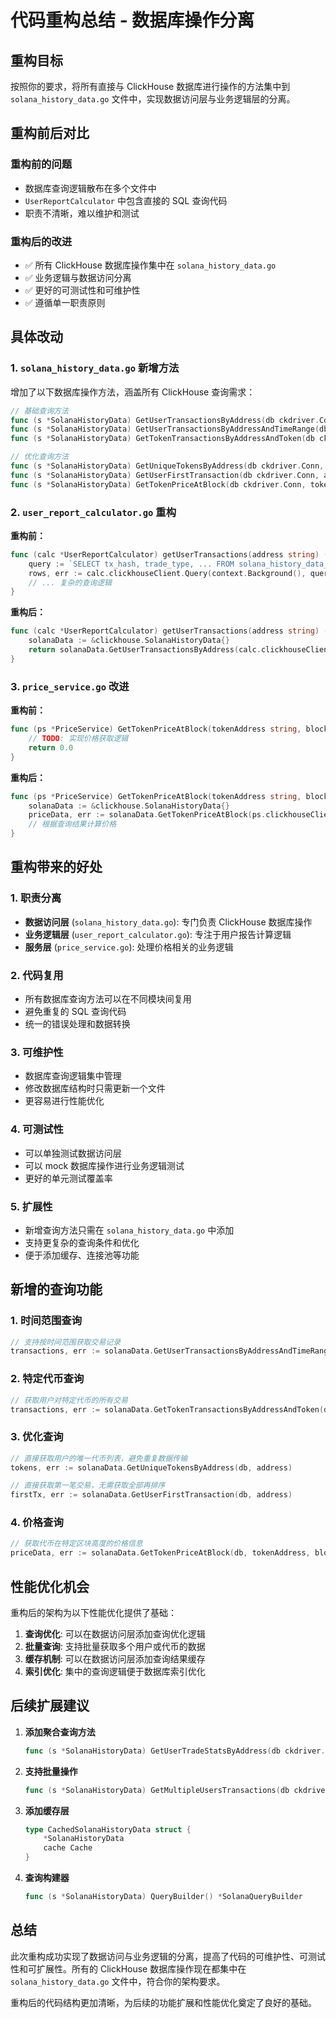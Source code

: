 # 代码重构总结 - 数据库操作分离

## 重构目标

按照你的要求，将所有直接与 ClickHouse 数据库进行操作的方法集中到 `solana_history_data.go` 文件中，实现数据访问层与业务逻辑层的分离。

## 重构前后对比

### 重构前的问题
- 数据库查询逻辑散布在多个文件中
- `UserReportCalculator` 中包含直接的 SQL 查询代码
- 职责不清晰，难以维护和测试

### 重构后的改进
- ✅ 所有 ClickHouse 数据库操作集中在 `solana_history_data.go`
- ✅ 业务逻辑与数据访问分离
- ✅ 更好的可测试性和可维护性
- ✅ 遵循单一职责原则

## 具体改动

### 1. `solana_history_data.go` 新增方法

增加了以下数据库操作方法，涵盖所有 ClickHouse 查询需求：

```go
// 基础查询方法
func (s *SolanaHistoryData) GetUserTransactionsByAddress(db ckdriver.Conn, address string) ([]*SolanaHistoryData, error)
func (s *SolanaHistoryData) GetUserTransactionsByAddressAndTimeRange(db ckdriver.Conn, address string, startTime, endTime uint64) ([]*SolanaHistoryData, error)
func (s *SolanaHistoryData) GetTokenTransactionsByAddressAndToken(db ckdriver.Conn, walletAddress, tokenAddress string) ([]*SolanaHistoryData, error)

// 优化查询方法
func (s *SolanaHistoryData) GetUniqueTokensByAddress(db ckdriver.Conn, address string) ([]string, error)
func (s *SolanaHistoryData) GetUserFirstTransaction(db ckdriver.Conn, address string) (*SolanaHistoryData, error)
func (s *SolanaHistoryData) GetTokenPriceAtBlock(db ckdriver.Conn, tokenAddress string, blockHeight uint64) (*SolanaHistoryData, error)
```

### 2. `user_report_calculator.go` 重构

**重构前：**
```go
func (calc *UserReportCalculator) getUserTransactions(address string) ([]*clickhouse.SolanaHistoryData, error) {
    query := `SELECT tx_hash, trade_type, ... FROM solana_history_data_new WHERE wallet_address = ? ORDER BY transaction_time ASC`
    rows, err := calc.clickhouseClient.Query(context.Background(), query, address)
    // ... 复杂的查询逻辑
}
```

**重构后：**
```go
func (calc *UserReportCalculator) getUserTransactions(address string) ([]*clickhouse.SolanaHistoryData, error) {
    solanaData := &clickhouse.SolanaHistoryData{}
    return solanaData.GetUserTransactionsByAddress(calc.clickhouseClient, address)
}
```

### 3. `price_service.go` 改进

**重构前：**
```go
func (ps *PriceService) GetTokenPriceAtBlock(tokenAddress string, blockHeight uint64) float64 {
    // TODO: 实现价格获取逻辑
    return 0.0
}
```

**重构后：**
```go
func (ps *PriceService) GetTokenPriceAtBlock(tokenAddress string, blockHeight uint64) float64 {
    solanaData := &clickhouse.SolanaHistoryData{}
    priceData, err := solanaData.GetTokenPriceAtBlock(ps.clickhouseClient, tokenAddress, blockHeight)
    // 根据查询结果计算价格
}
```

## 重构带来的好处

### 1. 职责分离
- **数据访问层** (`solana_history_data.go`): 专门负责 ClickHouse 数据库操作
- **业务逻辑层** (`user_report_calculator.go`): 专注于用户报告计算逻辑
- **服务层** (`price_service.go`): 处理价格相关的业务逻辑

### 2. 代码复用
- 所有数据库查询方法可以在不同模块间复用
- 避免重复的 SQL 查询代码
- 统一的错误处理和数据转换

### 3. 可维护性
- 数据库查询逻辑集中管理
- 修改数据库结构时只需更新一个文件
- 更容易进行性能优化

### 4. 可测试性
- 可以单独测试数据访问层
- 可以 mock 数据库操作进行业务逻辑测试
- 更好的单元测试覆盖率

### 5. 扩展性
- 新增查询方法只需在 `solana_history_data.go` 中添加
- 支持更复杂的查询条件和优化
- 便于添加缓存、连接池等功能

## 新增的查询功能

### 1. 时间范围查询
```go
// 支持按时间范围获取交易记录
transactions, err := solanaData.GetUserTransactionsByAddressAndTimeRange(db, address, startTime, endTime)
```

### 2. 特定代币查询
```go
// 获取用户对特定代币的所有交易
transactions, err := solanaData.GetTokenTransactionsByAddressAndToken(db, walletAddress, tokenAddress)
```

### 3. 优化查询
```go
// 直接获取用户的唯一代币列表，避免重复数据传输
tokens, err := solanaData.GetUniqueTokensByAddress(db, address)

// 直接获取第一笔交易，无需获取全部再排序
firstTx, err := solanaData.GetUserFirstTransaction(db, address)
```

### 4. 价格查询
```go
// 获取代币在特定区块高度的价格信息
priceData, err := solanaData.GetTokenPriceAtBlock(db, tokenAddress, blockHeight)
```

## 性能优化机会

重构后的架构为以下性能优化提供了基础：

1. **查询优化**: 可以在数据访问层添加查询优化逻辑
2. **批量查询**: 支持批量获取多个用户或代币的数据
3. **缓存机制**: 可以在数据访问层添加查询结果缓存
4. **索引优化**: 集中的查询逻辑便于数据库索引优化

## 后续扩展建议

1. **添加聚合查询方法**
   ```go
   func (s *SolanaHistoryData) GetUserTradeStatsByAddress(db ckdriver.Conn, address string) (*UserTradeStats, error)
   ```

2. **支持批量操作**
   ```go
   func (s *SolanaHistoryData) GetMultipleUsersTransactions(db ckdriver.Conn, addresses []string) (map[string][]*SolanaHistoryData, error)
   ```

3. **添加缓存层**
   ```go
   type CachedSolanaHistoryData struct {
       *SolanaHistoryData
       cache Cache
   }
   ```

4. **查询构建器**
   ```go
   func (s *SolanaHistoryData) QueryBuilder() *SolanaQueryBuilder
   ```

## 总结

此次重构成功实现了数据访问与业务逻辑的分离，提高了代码的可维护性、可测试性和可扩展性。所有的 ClickHouse 数据库操作现在都集中在 `solana_history_data.go` 文件中，符合你的架构要求。

重构后的代码结构更加清晰，为后续的功能扩展和性能优化奠定了良好的基础。 